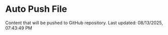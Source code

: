# Auto Push File

Content that will be pushed to GitHub repository.
Last updated: 08/13/2025, 07:43:49 PM